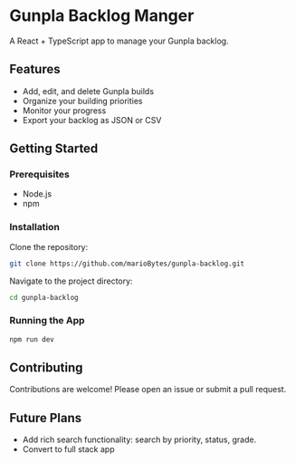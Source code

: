 # Gunpla Backlog Manger

A React + TypeScript app to manage your Gunpla backlog.

## Features

- Add, edit, and delete Gunpla builds
- Organize your building priorities
- Monitor your progress
- Export your backlog as JSON or CSV

## Getting Started

### Prerequisites

- Node.js
- npm

### Installation

Clone the repository:

```bash
git clone https://github.com/marioBytes/gunpla-backlog.git
```

Navigate to the project directory:

```bash
cd gunpla-backlog
```

### Running the App

```bash
npm run dev
```

## Contributing

Contributions are welcome! Please open an issue or submit a pull request.

## Future Plans

- Add rich search functionality: search by priority, status, grade.
- Convert to full stack app
